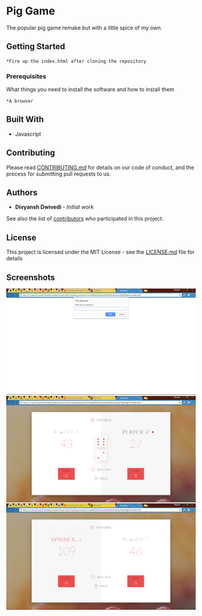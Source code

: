 # Pig Game

The popular pig game remake but with a little spice of my own.

## Getting Started
```
*Fire up the index.html after cloning the repository
```

### Prerequisites

What things you need to install the software and how to install them

```
*A browser
```

## Built With

* Javascript

## Contributing

Please read [CONTRIBUTING.md](https://gist.github.com/PurpleBooth/b24679402957c63ec426) for details on our code of conduct, and the process for submitting pull requests to us.


## Authors

* **Divyansh Dwivedi** - *Initial work*

See also the list of [contributors](https://github.com/your/project/contributors) who participated in this project.

## License

This project is licensed under the MIT License - see the [LICENSE.md](LICENSE.md) file for details

## Screenshots

![Screenshot](screenshot.png)
![Screenshot](sc_2.png)
![Screenshot](sc_3.png)

